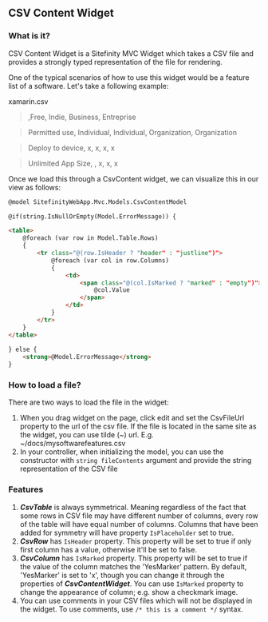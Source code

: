 CSV Content Widget
----------------------------------------

### What is it?
CSV Content Widget is a Sitefinity MVC Widget which takes a CSV file and provides a strongly typed representation of the file for rendering.

One of the typical scenarios of how to use this widget would be a feature list of a software. Let's take a following example:

xamarin.csv

> ,Free, Indie, Business, Entreprise

> Permitted use, Individual, Individual, Organization, Organization

> Deploy to device, x, x, x, x

> Unlimited App Size, , x, x, x

Once we load this through a CsvContent widget, we can visualize this in our view as follows:

```html 
@model SitefinityWebApp.Mvc.Models.CsvContentModel

@if(string.IsNullOrEmpty(Model.ErrorMessage)) {

<table>
    @foreach (var row in Model.Table.Rows)
    {
        <tr class="@(row.IsHeader ? "header" : "justline")">
            @foreach (var col in row.Columns)
            {
                <td>
                    <span class="@(col.IsMarked ? "marked" : "empty")">
                        @col.Value
                    </span>
                </td>
            }
        </tr>
    }
</table>
    
} else {
    <strong>@Model.ErrorMessage</strong>   
}
```

### How to load a file?

There are two ways to load the file in the widget:
1. When you drag widget on the page, click edit and set the CsvFileUrl property to the url of the csv file. If the file is located in the same site as the widget, you can use tilde (~) url. E.g. ~/docs/mysoftwarefeatures.csv
2. In your controller, when initializing the model, you can use the constructor with `string fileContents` argument and provide the string representation of the CSV file

### Features

1. ***CsvTable*** is always symmetrical. Meaning regardless of the fact that some rows in CSV file may have different number of columns, every row of the table will have equal number of columns. Columns that have been added for symmetry will have property ```IsPlaceholder``` set to true.
2. ***CsvRow*** has ```IsHeader``` property. This property will be set to true if only first column has a value, otherwise it'll be set to false.
3. ***CsvColumn*** has ```IsMarked``` property. This property will be set to true if the value of the column matches the 'YesMarker' pattern. By default, 'YesMarker' is set to 'x', though you can change it through the properties of ***CsvContentWidget***. You can use ```IsMarked``` property to change the appearance of column; e.g. show a checkmark image.
4. You can use comments in your CSV files which will not be displayed in the widget. To use comments, use ```/* this is a comment */``` syntax.
